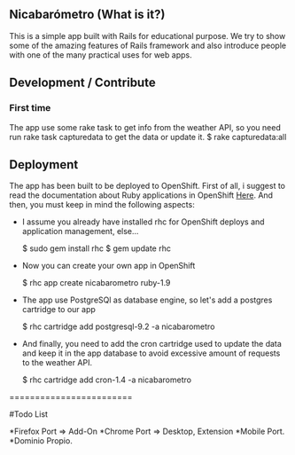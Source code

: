 ## Nicabarómetro (What is it?)

This is a simple app built with Rails for educational purpose. We try to show some of the amazing features of Rails framework and also introduce people with one of the many practical uses for web apps.

## Development / Contribute

### First time

The app use some rake task to get info from the weather API, so you need run rake task capturedata to get the data or update it.
    $ rake capturedata:all

## Deployment

The app has been built to be deployed to OpenShift. First of all, i suggest to read the documentation about Ruby applications in OpenShift [Here](https://www.openshift.com/developers/ruby). And then, you must keep in mind the following aspects:

* I assume you already have installed rhc for OpenShift deploys and application management, else...
    
    $ sudo gem install rhc
    $ gem update rhc 

* Now you can create your own app in OpenShift

    $ rhc app create nicabarometro ruby-1.9

* The app use PostgreSQl as database engine, so let's add a postgres cartridge to our app

    $ rhc cartridge add postgresql-9.2 -a nicabarometro
    
* And finally, you need to add the cron cartridge used to update the data and keep it in the app database to avoid excessive amount of requests to the weather API.  
    
    $ rhc cartridge add cron-1.4 -a nicabarometro
 
========================

#Todo List

*Firefox Port => Add-On
*Chrome Port => Desktop, Extension
*Mobile Port.
*Dominio Propio.




